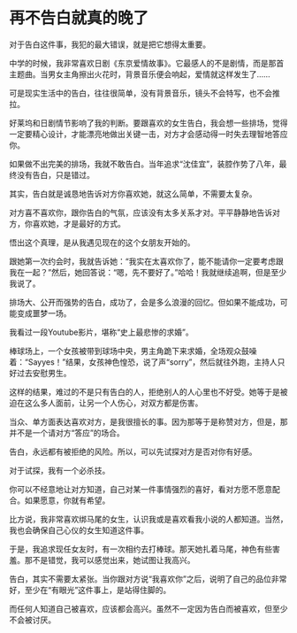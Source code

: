 # 再不告白就真的晚了

对于告白这件事，我犯的最大错误，就是把它想得太重要。

中学的时候，我非常喜欢日剧《东京爱情故事》。它最感人的不是剧情，而是那首主题曲。当男女主角擦出火花时，背景音乐便会响起，爱情就这样发生了……

可是现实生活中的告白，往往很简单，没有背景音乐，镜头不会特写，也不会推拉。

好莱坞和日剧情节影响了我的判断。要跟喜欢的女生告白，我会想一些排场，觉得一定要精心设计，才能漂亮地做出关键一击，对方才会感动得一时失去理智地答应你。

如果做不出完美的排场，我就不敢告白。当年追求“沈佳宜”，装腔作势了八年，最终没有告白，只是错过。

其实，告白就是诚恳地告诉对方你喜欢她，就这么简单，不需要太复杂。

对方喜不喜欢你，跟你告白的气氛，应该没有太多关系才对。平平静静地告诉对方，你喜欢她，才是最好的方式。

悟出这个真理，是从我遇见现在的这个女朋友开始的。

跟她第一次约会时，我就告诉她：“我实在太喜欢你了，能不能请你一定要考虑跟我在一起？”然后，她回答说：“嗯，先不要好了。”哈哈！我就继续追啊，但是至少我说了。

排场大、公开而强势的告白，成功了，会是多么浪漫的回忆。但如果不能成功，可能变成噩梦一场。

我看过一段Youtube影片，堪称“史上最悲惨的求婚”。

棒球场上，一个女孩被带到球场中央，男主角跪下来求婚，全场观众鼓噪着：“Sayyes！”结果，女孩神色惶恐，说了声“sorry”，然后就往外跑，主持人只好过去安慰男生。

这样的结果，难过的不是只有告白的人，拒绝别人的人心里也不好受。她等于是被迫在这么多人面前，让另一个人伤心，对双方都是伤害。

当众、单方面表达喜欢对方，是我很擅长的事。因为那等于是称赞对方，但是，那并不是一个请对方“答应”的场合。

告白，永远都有被拒绝的风险。所以，可以先试探对方是否对你有好感。

对于试探，我有一个必杀技。

你可以不经意地让对方知道，自己对某一件事情强烈的喜好，看对方愿不愿意配合。如果愿意，你就有希望。

比方说，我非常喜欢绑马尾的女生，认识我或是喜欢看我小说的人都知道。当然，我也会确保自己心仪的女生知道这件事。

于是，我追求现任女友时，有一次相约去打棒球。那天她扎着马尾，神色有些害羞。那不是错觉，我可以感觉出来，她试图让我高兴。

告白，其实不需要太紧张。当你跟对方说“我喜欢你”之后，说明了自己的品位非常好，至少在“有眼光”这件事上，是站得住脚的。

而任何人知道自己被喜欢，应该都会高兴。虽然不一定因为告白而被喜欢，但至少不会被讨厌。